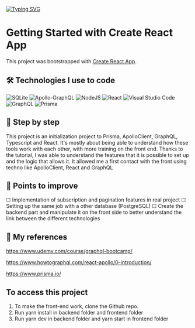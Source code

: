 [![Typing SVG](https://readme-typing-svg.herokuapp.com?color=%23E06F26&size=24&center=true&lines=Welcome+in+my+ReadMe)](https://git.io/typing-svg)

# Getting Started with Create React App

This project was bootstrapped with [Create React App](https://github.com/facebook/create-react-app).

## 🛠 Technologies I use to code

![SQLite](https://img.shields.io/badge/sqlite-%2307405e.svg?style=for-the-badge&logo=sqlite&logoColor=white) ![Apollo-GraphQL](https://img.shields.io/badge/-ApolloGraphQL-311C87?style=for-the-badge&logo=apollo-graphql) ![NodeJS](https://img.shields.io/badge/node.js-6DA55F?style=for-the-badge&logo=node.js&logoColor=white) ![React](https://img.shields.io/badge/react-%2320232a.svg?style=for-the-badge&logo=react&logoColor=%2361DAFB) ![Visual Studio Code](https://img.shields.io/badge/Visual%20Studio%20Code-0078d7.svg?style=for-the-badge&logo=visual-studio-code&logoColor=white) ![GraphQL](https://img.shields.io/badge/-GraphQL-E10098?style=for-the-badge&logo=graphql&logoColor=white) ![Prisma](https://img.shields.io/badge/Prisma-3982CE?style=for-the-badge&logo=Prisma&logoColor=white)

## 💾 Step by step

This project is an initialization project to Prisma, ApolloClient, GraphQL, Typescript and React. It's mostly about being able to understand how these tools work with each other, with more training on the front end. Thanks to the tutorial, I was able to understand the features that it is possible to set up and the logic that allows it. It allowed me a first contact with the front using techno like ApolloClient, React and GraphQL

## 🔌 Points to improve

☐ Implementation of subscription and pagination features in real project
☐ Setting up the same job with a other database (PostgreSQL)
☐ Create the backend part and manipulate it on the front side to better understand the link between the different technologies

## 🧬 My references

https://www.udemy.com/course/graphql-bootcamp/

https://www.howtographql.com/react-apollo/0-introduction/

https://www.prisma.io/

## To access this project

1. To make the front-end work, clone the Github repo.
2. Run yarn install in backend folder and frontend folder
3. Run yarn dev in backend folder and yarn start in frontend folder
